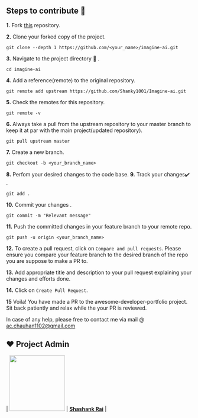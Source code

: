 ## Steps to contribute 🤩

**1.** Fork [this](https://github.com/Shanky1001/Imagine-ai.git) repository.

**2.** Clone your forked copy of the project.

```
git clone --depth 1 https://github.com/<your_name>/imagine-ai.git
```

**3.** Navigate to the project directory :file_folder: .

```
cd imagine-ai

```

**4.** Add a reference(remote) to the original repository.

```
git remote add upstream https://github.com/Shanky1001/Imagine-ai.git
```

**5.** Check the remotes for this repository.

```
git remote -v
```

**6.** Always take a pull from the upstream repository to your master branch to keep it at par with the main project(updated repository).

```
git pull upstream master
```

**7.** Create a new branch.

```
git checkout -b <your_branch_name>
```

**8.** Perfom your desired changes to the code base.
**9.** Track your changes:heavy_check_mark: .

```
git add .
```

**10.** Commit your changes .

```
git commit -m "Relevant message"
```

**11.** Push the committed changes in your feature branch to your remote repo.

```
git push -u origin <your_branch_name>
```

**12.** To create a pull request, click on `Compare and pull requests`. Please ensure you compare your feature branch to the desired branch of the repo you are suppose to make a PR to.

**13.** Add appropriate title and description to your pull request explaining your changes and efforts done.

**14.** Click on `Create Pull Request`.

**15** Voila! You have made a PR to the awesome-developer-portfolio project. Sit back patiently and relax while the your PR is reviewed.

In case of any help, please free to contact me via mail @ ac.chauhan1102@gmail.com

## ❤️ Project Admin

| <a href="https://github.com/shanky1001"><img src="https://media.licdn.com/dms/image/D4D03AQEnxtujoCZiig/profile-displayphoto-shrink_800_800/0/1668795840784?e=1700697600&v=beta&t=1SB6e1aVZ_B3YqqKTvY1VLxDmGQVsDz99MS_1duv4g4" width=150px height=150px /></a> |
**[Shashank Rai](https://www.linkedin.com/in/shashankrai01/)** |
